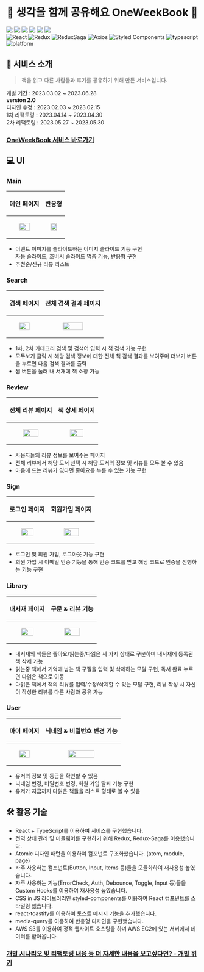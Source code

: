<h1 align="center">📖 생각을 함께 공유해요 OneWeekBook 📖</h1>
<div>
<img src="https://img.shields.io/badge/React-61DAFB?style=flat-square&logo=React&logoColor=white"/>
<img src="https://img.shields.io/badge/Redux-764ABC?style=flat-square&logo=Redux&logoColor=white"/>
<img src="https://img.shields.io/badge/Redux Saga-47A248?style=flat-square&logo=Redux-Saga&logoColor=white"/>
<img src="https://img.shields.io/badge/TypeScript-blue?style=flat-square&logo=TypeScript&logoColor=white"/>
<img src="https://img.shields.io/badge/Webpack-8DD6F9?style=flat-square&logo=Webpack&logoColor=white"/>
<img src="https://img.shields.io/badge/Amazon S3-232F3E?style=flat-square&logo=Amazon AWS&logoColor=white"/>
<div>
<img alt="React" src="https://img.shields.io/badge/React-18.2.0-red.svg"> <img alt="Redux" src="https://img.shields.io/badge/Redux-7.2.6-9cf.svg"> <img alt="ReduxSaga" src="https://img.shields.io/badge/Redux Saga-1.1.3-9cf.svg">  <img alt="Axios" src="https://img.shields.io/badge/Axios-0.26.1-red.svg"> <img alt="Styled Components" src="https://img.shields.io/badge/Styled Components-5.3.5-green.svg"> <img alt="typescript" src="https://img.shields.io/badge/typescript-4.7.4-blue.svg"> <img alt="platform" src="https://img.shields.io/badge/platform-Web-orange.svg">
  
## 👦 서비스 소개

> 책을 읽고 다른 사람들과 후기를 공유하기 위해 만든 서비스입니다.
  
개발 기간 : 2023.03.02 ~ 2023.06.28  
**version 2.0**  
디자인 수정 : 2023.02.03 ~ 2023.02.15  
1차 리팩토링 : 2023.04.14 ~ 2023.04.30  
2차 리팩토링 : 2023.05.27 ~ 2023.05.30  

### [OneWeekBook 서비스 바로가기](http://oneweekbook.s3-website.ap-northeast-2.amazonaws.com/)

## 💻 UI

### Main

|<p align="center">메인 페이지</p>|<p align="center">반응형</p>|
|------|------|
|<p align="center"><img src="https://github.com/OneWeekBook/OneWeekBook_FE/assets/49552804/ce308004-1aa8-4491-b6ec-2d6578874747.gif" width=60%/></p> |<p align="center"><img src="https://github.com/OneWeekBook/OneWeekBook_FE/assets/49552804/9a06ef3e-8c2a-446a-9710-a098aa8ce709.gif" width=60%/></p> |

- 이벤트 이미지를 슬라이드하는 이미지 슬라이드 기능 구현  
  자동 슬라이드, 호버시 슬라이드 멈춤 기능, 반응형 구현
- 추천순/신규 리뷰 리스트 
  
### Search
  
|<p align="center">검색 페이지</p>|<p align="center">전체 검색 결과 페이지</p>|
|------|------|
|<p align="center"><img src="https://github.com/OneWeekBook/OneWeekBook_FE/assets/49552804/dd00aefb-26a4-48d8-9c71-3f4adb05409a.gif" width=60%/></p> |<p align="center"><img src="https://github.com/OneWeekBook/OneWeekBook_FE/assets/49552804/82d84c5c-c7d1-4b66-ba46-a89b9ae34ba8.gif" width=60%/></p> |
  
- 1차, 2차 카테고리 검색 및 검색어 입력 시 책 검색 기능 구현
- 모두보기 클릭 시 해당 검색 정보에 대한 전체 책 검색 결과를 보여주며 더보기 버튼을 누르면 다음 검색 결과를 출력
- 찜 버튼을 눌러 내 서재에 책 소장 가능
  
### Review
|<p align="center">전체 리뷰 페이지</p>|<p align="center">책 상세 페이지</p>|
|------|------|
|<p align="center"><img src="https://github.com/OneWeekBook/OneWeekBook_FE/assets/49552804/14df81ef-79f2-4df7-9463-be297e8b3cf9.gif" width=60%/></p> |<p align="center"><img src="https://github.com/OneWeekBook/OneWeekBook_FE/assets/49552804/69170cb4-6368-4dc6-889d-cec7d552556c.gif" width=60%/></p> |
  
- 사용자들의 리뷰 정보를 보여주는 페이지
- 전체 리뷰에서 해당 도서 선택 시 해당 도서의 정보 및 리뷰를 모두 볼 수 있음
- 마음에 드는 리뷰가 있다면 좋아요를 누를 수 있는 기능 구현
  
### Sign
|<p align="center">로그인 페이지</p>|<p align="center">회원가입 페이지</p>|
|------|------|
|<p align="center"><img src="https://github.com/OneWeekBook/OneWeekBook_FE/assets/49552804/7be05ca2-583a-4167-bc57-1563defa988e.gif" width=60%/></p> |<p align="center"><img src="https://github.com/OneWeekBook/OneWeekBook_FE/assets/49552804/c2570930-2a39-4b79-9308-97f5f8013843.gif" width=60%/></p> |
  
- 로그인 및 회원 가입, 로그아웃 기능 구현
- 회원 가입 시 이메일 인증 기능을 통해 인증 코드를 받고 해당 코드로 인증을 진행하는 기능 구현

### Library
|<p align="center">내서재 페이지</p>|<p align="center">구문 & 리뷰 기능</p>|
|------|------|
|<p align="center"><img src="https://github.com/OneWeekBook/OneWeekBook_FE/assets/49552804/d0edbf2a-d333-4d89-9042-a570bd1c6d72.gif" width=60%/></p> |<p align="center"><img src="https://github.com/OneWeekBook/OneWeekBook_FE/assets/49552804/a5af71cf-9260-4574-a0e3-4ac6ee33575b.gif" width=60%/></p> |
  
- 내서재의 책들은 좋아요/읽는중/다읽은 세 가지 상태로 구분하며 내서재에 등록된 책 삭제 가능
- 읽는중 책에서 기억에 남는 책 구절을 입력 및 삭제하는 모달 구현, 독서 완료 누르면 다읽은 책으로 이동
- 다읽은 책에서 책의 리뷰를 입력/수정/삭제할 수 있는 모달 구현, 리뷰 작성 시 자신이 작성한 리뷰를 다른 사람과 공유 가능

### User
|<p align="center">마이 페이지</p>|<p align="center">닉네임 & 비밀번호 변경 기능</p>|
|------|------|
|<p align="center"><img src="https://github.com/OneWeekBook/OneWeekBook_FE/assets/49552804/173b24ed-c66d-4c3c-bc2c-8377c259c754.gif" width=60%/></p> |<p align="center"><img src="https://github.com/OneWeekBook/OneWeekBook_FE/assets/49552804/c55db0a3-8566-45b5-88be-918cae2ac18e.gif" width=60%/></p> |
  
- 유저의 정보 및 등급을 확인할 수 있음
- 닉네임 변경, 비밀번호 변경, 회원 가입 탈퇴 기능 구현
- 유저가 지금까지 다읽은 책들을 리스트 형태로 볼 수 있음
  
## 🛠 활용 기술

- React + TypeScript를 이용하여 서비스를 구현했습니다.
- 전역 상태 관리 및 미들웨어를 구현하기 위해 Redux, Redux-Saga를 이용했습니다.  
- Atomic 디자인 패턴을 이용하여 컴포넌트 구조화했습니다. (atom, module, page)  
- 자주 사용하는 컴포넌트(Button, Input, Items 등)들을 모듈화하여 재사용성 높였습니다.
- 자주 사용하는 기능(ErrorCheck, Auth, Debounce, Toggle, Input 등)들을 Custom Hooks를 이용하여 재사용성 높였습니다.
- CSS in JS 라이브러리인 styled-components를 이용하여 React 컴포넌트를 스타일링 했습니다.
- react-toastify를 이용하여 토스트 메시지 기능을 추가했습니다. 
- media-query를 이용하여 반응형 디자인을 구현했습니다.
- AWS S3를 이용하여 정적 웹사이트 호스팅을 하며 AWS EC2에 있는 서버에서 데이터를 받아옵니다.

### [개발 시나리오 및 리팩토링 내용 등 더 자세한 내용을 보고싶다면? - 개발 위키](https://github.com/OneWeekBook/OneWeekBook_FE/wiki)

